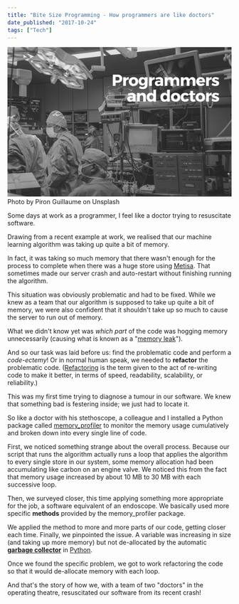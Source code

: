 ```yaml
---
title: "Bite Size Programming - How programmers are like doctors"
date_published: "2017-10-24"
tags: ["Tech"]
---
```


![BSP programmers are like doctors nickang blog](images/BSP-programmers-are-like-doctors-nickang-blog.png) Photo by Piron Guillaume on Unsplash

Some days at work as a programmer, I feel like a doctor trying to resuscitate software.

Drawing from a recent example at work, we realised that our machine learning algorithm was taking up quite a bit of memory.

In fact, it was taking so much memory that there wasn't enough for the process to complete when there was a huge store using [Metisa](https://askmetisa.com). That sometimes made our server crash and auto-restart without finishing running the algorithm.

This situation was obviously problematic and had to be fixed. While we knew as a team that our algorithm is supposed to take up quite a bit of memory, we were also confident that it shouldn't take up so much to cause the server to run out of memory.

What we didn't know yet was _which part_ of the code was hogging memory unnecessarily (causing what is known as a "[memory leak](https://stackoverflow.com/questions/312069/the-best-memory-leak-definition)").

And so our task was laid before us: find the problematic code and perform a _code-ectemy_! Or in normal human speak, we needed to **refactor** the problematic code. ([Refactoring](https://en.wikipedia.org/wiki/Code_refactoring) is the term given to the act of re-writing code to make it better, in terms of speed, readability, scalability, or reliability.)

This was my first time trying to diagnose a tumour in our software. We knew that something bad is festering inside; we just had to locate it.

So like a doctor with his stethoscope, a colleague and I installed a Python package called [memory\_profiler](https://pypi.python.org/pypi/memory_profiler) to monitor the memory usage cumulatively and broken down into every single line of code.

First, we noticed something strange about the overall process. Because our script that runs the algorithm actually runs a loop that applies the algorithm to every single store in our system, some memory allocation had been accumulating like carbon on an engine valve. We noticed this from the fact that memory usage increased by about 10 MB to 30 MB with each successive loop.

Then, we surveyed closer, this time applying something more appropriate for the job, a software equivalent of an endoscope. We basically used more specific **methods** provided by the memory\_profiler package.

We applied the method to more and more parts of our code, getting closer each time. Finally, we pinpointed the issue. A variable was increasing in size (and taking up more memory) but not de-allocated by the automatic **[garbage collector](https://en.wikipedia.org/wiki/Garbage_collection_(computer_science))** in [Python](https://docs.python.org/2/library/gc.html).

Once we found the specific problem, we got to work refactoring the code so that it would de-allocate memory with each loop.

And that's the story of how we, with a team of two "doctors" in the operating theatre, resuscitated our software from its recent crash!
